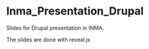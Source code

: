 # Inma_Presentation_Drupal
Slides for Drupal presentation in INMA.

The slides are done with reveal.js
